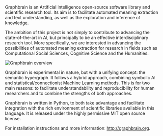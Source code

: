 Graphbrain is an Artificial Intelligence open-source software library and scientific research tool. Its aim is to facilitate automated meaning extraction and text understanding, as well as the exploration and inference of knowledge.

The ambition of this project is not simply to contribute to advancing the state-of-the-art in AI, but principally to be an effective interdisciplinary research tool. More specifically, we are interested in advancing the possibilities of automated meaning extraction for research in fields such as Computational Social Sciences, Cognitive Science and the Humanities.

![Graphbrain overview](http://graphbrain.org/_images/graphbrain.png)

Graphbrain is experimental in nature, but with a unifying concept: the semantic hypergraph. It follows a hybrid approach, combining symbolic AI and statistical/connectionist Machine Learning methods. This is for two main reasons: to facilitate understandability and reproducibility for human researchers and to combine the strengths of both approaches.

Graphbrain is written in Python, to both take advantage and facilitate integration with the rich environment of scientific libraries available in this language. It is released under the highly permissive MIT open source license.

For installation instructions and more information: http://graphbrain.org.